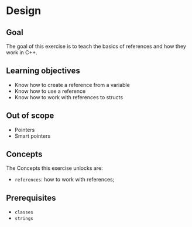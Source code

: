 # Design

## Goal

The goal of this exercise is to teach the basics of references and how they work in C++.

## Learning objectives

- Know how to create a reference from a variable
- Know how to use a reference
- Know how to work with references to structs

## Out of scope

- Pointers
- Smart pointers

## Concepts

The Concepts this exercise unlocks are:

- `references`: how to work with references;

## Prerequisites

- `classes`
- `strings`